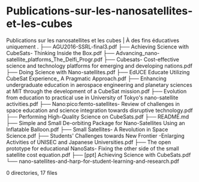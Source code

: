 # Publications-sur-les-nanosatellites-et-les-cubes
Publications sur les nanosatellites et les cubes | À des fins éducatives uniquement
. 
├── AGU2016-SSRL-final3.pdf 
├── Achieving  Science  with  CubeSats-  Thinking  Inside  the  Box.pdf 
├── Advancing_nano-satellite_platforms_The_Delfi_Progr.pdf 
├── Cubesats-  Cost-effective  science  and  technology  platforms  for  emerging  and  developing  nations.pdf 
├── Doing  Science  with  Nano-satellites.pdf 
├── EdUCE  Educate  Utilizing  CubeSat  Experience_  A  Pragmatic  Approach.pdf 
├── Enhancing  undergraduate  education  in  aerospace  engineering  and  planetary  sciences  at  MIT  through  the  development  of  a  CubeSat   mission.pdf 
├── Evolution  from  education  to  practical  use  in  University  of  Tokyo's  nano-satellite  activities.pdf 
├── Nano:pico:femto-satellites-  Review  of  challenges  in  space  education  and  science  integration  towards  disruptive  technology.pdf 
├── Performing  High-Quality  Science  on  CubeSats.pdf 
├── README.md 
├── Simple  and  Small  De-orbiting  Package  for  Nano-Satellites  Using  an  Inflatable  Balloon.pdf 
├── Small  Satellites-  A  Revolution  in  Space  Science.pdf 
├── Students'  Challenges  towards  New  Frontier  -Enlarging  Activities  of  UNISEC  and  Japanese  Universities.pdf 
├── The  open  prototype  for  educational  NanoSats-  Fixing  the  other  side  of  the  small  satellite  cost  equation.pdf 
├── [ppt]  Achieving  Science  with  CubeSats.pdf 
└── nano-satellites-and-harp-for-student-learning-and-research.pdf 

0 directories, 17 files 

